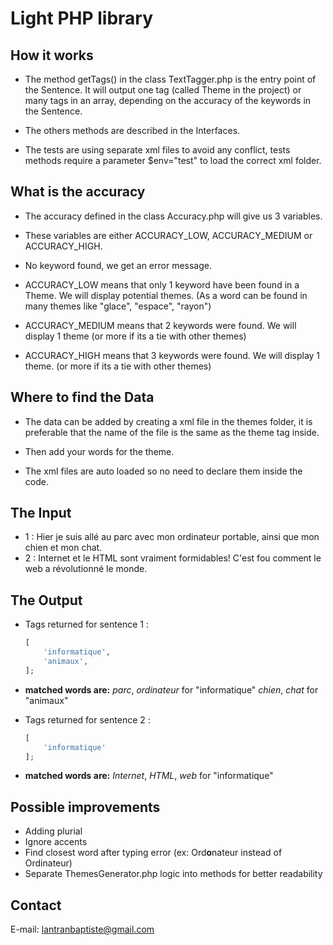 # Light PHP library

## How it works

  - The method getTags() in the class TextTagger.php is the entry point of the Sentence. It will output one tag (called Theme in the project) or many tags in an array, depending on the accuracy of the keywords in the Sentence.

  - The others methods are described in the Interfaces.

  - The tests are using separate xml files to avoid any conflict, tests methods require a parameter $env="test" to load the correct xml folder.

## What is the accuracy

  - The accuracy defined in the class Accuracy.php will give us 3 variables.

  - These variables are either ACCURACY_LOW, ACCURACY_MEDIUM or ACCURACY_HIGH. 

  - No keyword found, we get an error message.

  - ACCURACY_LOW means that only 1 keyword have been found in a Theme. We will display potential themes. (As a word can be found in many themes like "glace", "espace", "rayon")

  - ACCURACY_MEDIUM means that 2 keywords were found. We will display 1 theme (or more if its a tie with other themes)

  - ACCURACY_HIGH means that 3 keywords were found. We will display 1 theme. (or more if its a tie with other themes)

## Where to find the Data

  - The data can be added by creating a xml file in the themes folder, it is preferable that the name of the file is the same as the theme tag inside.

  - Then add your words for the theme.

  - The xml files are auto loaded so no need to declare them inside the code.

## The Input

  - 1 : Hier je suis allé au parc avec mon ordinateur portable, ainsi que mon chien et mon chat.
  - 2 : Internet et le HTML sont vraiment formidables! C'est fou comment le web a révolutionné le monde.

## The Output

- Tags returned for sentence 1 : 

  ```php
  [
      'informatique',
      'animaux',
  ];
  ```
- **matched words are:**
*parc*, *ordinateur* for "informatique"
*chien*, *chat* for "animaux"

- Tags returned for sentence 2 : 

  ```php
  [
      'informatique'
  ];
  ```
- **matched words are:**
*Internet*, *HTML*, *web* for "informatique"

## Possible improvements

  - Adding plurial
  - Ignore accents
  - Find closest word after typing error (ex: Ord**o**nateur instead of Ordinateur)
  - Separate ThemesGenerator.php logic into methods for better readability
## Contact

E-mail: lantranbaptiste@gmail.com
